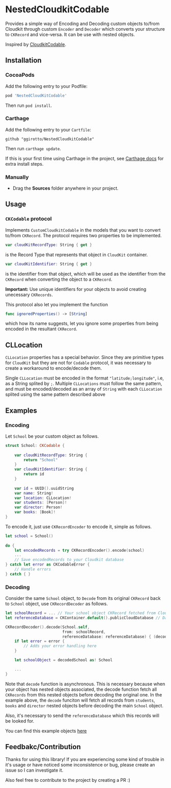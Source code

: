 # NestedCloudkitCodable

Provides a simple way of Encoding and Decoding custom objects to/from Cloudkit through custom `Encoder` and `Decoder` which converts your structure to `CKRecord` and vice-versa. It can be use with nested objects.

Inspired by [CloudkitCodable](https://github.com/insidegui/CloudKitCodable).

## Installation

### CocoaPods

Add the following entry to your Podfile:

```rb
pod 'NestedCloudKitCodable'
```

Then run `pod install`.

### Carthage

Add the following entry to your `Cartfile`:

```
github "ggirotto/NestedCloudkitCodable"
```

Then run `carthage update`.

If this is your first time using Carthage in the project, see [Carthage docs](https://github.com/Carthage/Carthage#adding-frameworks-to-an-application) for extra install steps.

### Manually

- Drag the **Sources** folder anywhere in your project.

## Usage

### `CKCodable` protocol

Implements `CustomCloudkitCodable` in the models that you want to convert to/from `CKRecord`. The protocol requires two properties to be implemented.

```swift
var cloudKitRecordType: String { get }
```
is the Record Type that represents that object in `CloudKit` container.  

```swift
var cloudKitIdentifier: String { get }
```
is the identifier from that object, which will be used as the identifier from the `CKRecord` when converting the object to a `CKRecord`.

**Important:** Use unique identifiers for your objects to avoid creating unecessary `CKRecords`.

This protocol also let you implement the function
```swift 
func ignoredProperties() -> [String]
```
which how its name suggests, let you ignore some properties from being encoded in the resultant `CKRecord`.

## CLLocation

`CLLocation` properties has a special behavior. Since they are primitive types for `CloudKit` but they are not for `Codable` protocol, it was necessary to create a workaround to encode/decode them.

Single `CLLocation` must be encoded in the format `"latitude;longitude"`, i.e, as a String splited by `;`.
Multiple `CLLocations` must follow the same pattern, and must be encoded/decoded as an array of `String` with each `CLLocation` splited using the same pattern described above

## Examples

### Encoding

Let `School` be your custom object as follows.

```swift
struct School: CKCodable {
    
    var cloudKitRecordType: String {
        return "School"
    }
    var cloudKitIdentifier: String {
        return id
    }
    
    var id = UUID().uuidString
    var name: String!
    var location: CLLocation!
    var students: [Person]!
    var director: Person!
    var books: [Book]!
}
```

To encode it, just use `CKRecordEncoder` to encode it, simple as follows.

```swift
let school = School()
        
do {
    let encodedRecords = try CKRecordEncoder().encode(school)
    ...
    // Save encodedRecords to your Cloudkit database
} catch let error as CKCodableError {
    // Handle errors
} catch { }
```

### Decoding

Consider the same `School` object, to `Decode` from its original `CKRecord` back to `School` object, use `CKRecordDecoder` as follows.

```swift
let schoolRecord = ... // Your school object CKRecord fetched from CloudKit
let referenceDatabase = CKContainer.default().publicCloudDatabase // Database where related CKRecords are stored

CKRecordDecoder().decode(School.self,
                         from: schoolRecord,
                         referenceDatabase: referenceDatabase) { (decodedSchool, error) in
    if let error = error {
        // Adds your error handling here
    }

    let schoolObject = decodedSchool as! School

    ...
}
```

Note that `decode` function is asynchronous. This is necessary because when your object has nested objects associated, the decode function fetch all `CKRecords` from this nested objects before decoding the original one. In the example above, the `decode` funciton will fetch all records from `students`,  `books` and `director` nested objects before decoding the main `School` object.

Also, it's necessary to send the `referenceDatabase` which this records will be looked for.

You can find this example objects [here](https://github.com/ggirotto/NestedCloudkitCodable/tree/master/NestedCloudKitCodable/Example%20Objects)

## Feedbakc/Contribution

Thanks for using this library! If you are experiencing some kind of trouble in it's usage or have noticed some inconsistence or bug, please create an issue so I can investigate it.

Also feel free to contribute to the project by creating a PR :)
